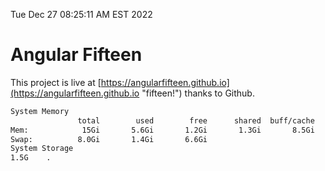 Tue Dec 27 08:25:11 AM EST 2022

# Angular Fifteen


This project is live at [https://angularfifteen.github.io](https://angularfifteen.github.io "fifteen!") thanks to Github.

```bash
System Memory
               total        used        free      shared  buff/cache   available
Mem:            15Gi       5.6Gi       1.2Gi       1.3Gi       8.5Gi       8.1Gi
Swap:          8.0Gi       1.4Gi       6.6Gi
System Storage
1.5G	.
```
```bash
